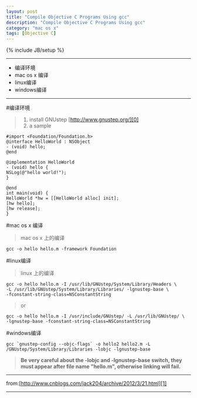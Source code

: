 ```yaml
---
layout: post
title: "Compile Objective C Programs Using gcc"
description: "Compile Objective C Programs Using gcc"
category: "mac os x"
tags: [Objective C]
---
```

{% include JB/setup %}

---
*	编译环境
*	mac os x 编译
*	linux编译
*	windows编译

---

#编译环境

>1.	install GNUstep [http://www.gnustep.org/][0]
>2.	a sample

    #import <Foundation/Foundation.h>
    @interface HelloWorld : NSObject
    - (void) hello;
    @end
    
    @implementation HelloWorld
    - (void) hello {
    NSLog(@"hello world!");
    }
    		
    @end
    int main(void) {
    HelloWorld *hw = [[HelloWorld alloc] init];
    [hw hello];
    [hw release];
    }
    
#mac os x 编译

>mac os x 上的编译


    gcc -o hello hello.m -framework Foundation

#linux编译

>linux 上的编译

    gcc -o hello hello.m -I /usr/lib/GNUstep/System/Library/Headers \
    -L /usr/lib/GNUstep/System/Library/Libraries/ -lgnustep-base \
    -fconstant-string-class=NSConstantString

>or

    gcc -o hello hello.m -I /usr/include/GNUstep/ -L /usr/lib/GNUstep/ \
    -lgnustep-base -fconstant-string-class=NSConstantString

#windows编译

    gcc `gnustep-config --objc-flags` -o hello2 hello2.m -L /GNUstep/System/Library/Libraries -lobjc -lgnustep-base

>**Be very careful about the -lobjc and -lgnustep-base switch, they must appear after file name "hello.m", otherwise linking will fail.**

---

from:[http://www.cnblogs.com/jack204/archive/2012/3/21.html][1]

---
[0]:http://www.gnustep.org/
[1]:http://www.cnblogs.com/jack204/archive/2012/3/21.html